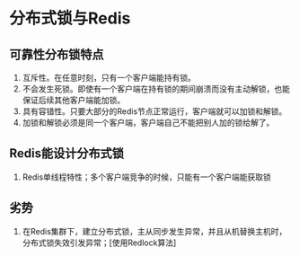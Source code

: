 # 分布式锁与Redis

## 可靠性分布锁特点

1. 互斥性。在任意时刻，只有一个客户端能持有锁。
2. 不会发生死锁。即使有一个客户端在持有锁的期间崩溃而没有主动解锁，也能保证后续其他客户端能加锁。
3. 具有容错性。只要大部分的Redis节点正常运行，客户端就可以加锁和解锁。
4. 加锁和解锁必须是同一个客户端，客户端自己不能把别人加的锁给解了。

## Redis能设计分布式锁

1. Redis单线程特性；多个客户端竞争的时候，只能有一个客户端能获取锁

## 劣势

1. 在Redis集群下，建立分布式锁，主从同步发生异常，并且从机替换主机时，分布式锁失效引发异常；[使用Redlock算法]

